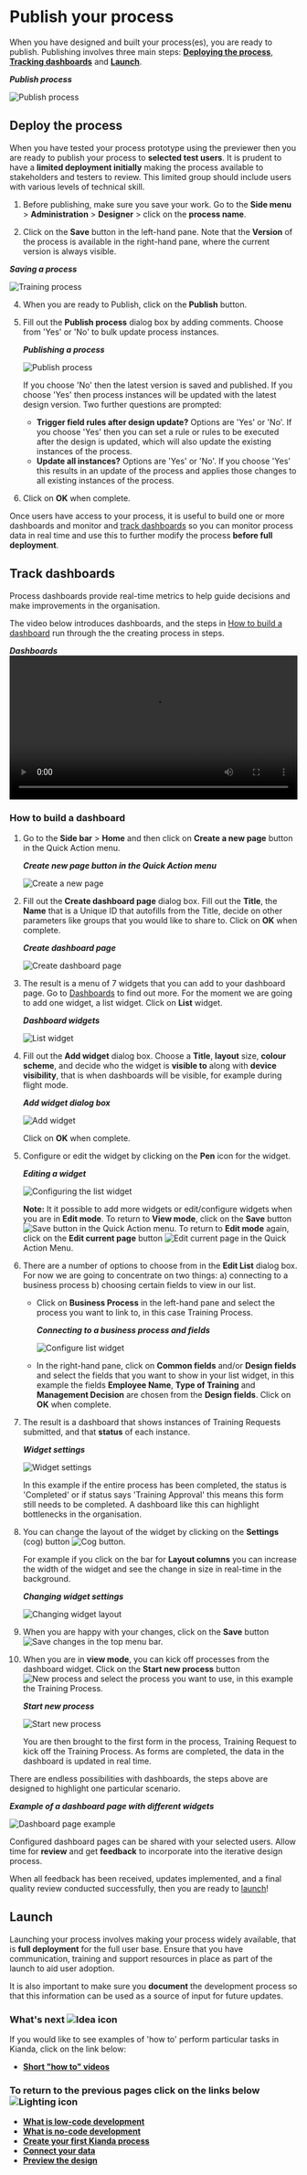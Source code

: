 # Publish your process #

When you have designed and built your process(es), you are ready to publish. Publishing involves three main steps: [**Deploying the process**](#deploy-the-process), [**Tracking dashboards**](#track-dashboards) and [**Launch**](#launch).

***Publish process***

![Publish process](../images/highlightpublish.png)



## Deploy the process ##

When you have tested your process prototype using the previewer then you are ready to publish your process to **selected test users**. It is prudent to have a **limited deployment initially** making the process available to stakeholders and testers to review. This limited group should include users with various levels of technical skill. 

1. Before publishing, make sure you save your work. Go to the **Side menu** > **Administration** > **Designer** > click on the **process name**.

2. Click on the **Save** button in the left-hand pane. Note that the **Version** of the process is available in the right-hand pane, where the current version is always visible.

***Saving a process***

![Training process](../images/trainingsave.gif)

4. When you are ready to Publish, click on the **Publish** button.

5. Fill out the **Publish process** dialog box by adding comments. Choose from 'Yes' or 'No' to bulk update process instances. 

   ***Publishing a process***

   ![Publish process](../images/publishprocess.png)

   If you choose 'No' then the latest version is saved and published. If you choose 'Yes' then process instances will be updated with the latest design version. Two further questions are prompted:

   - **Trigger field rules after design update?** Options are 'Yes' or 'No'. If you choose 'Yes' then you can set a rule or rules to be executed after the design is updated, which will also update the existing instances of the process.
   - **Update all instances?** Options are 'Yes' or 'No'. If you choose 'Yes' this results in an update of the process and applies those changes to all existing instances of the process.

6. Click on **OK** when complete.

Once users have access to your process, it is useful to build one or more dashboards and monitor and [track dashboards](#track-dashboards) so you can monitor process data in real time and use this to further modify the process **before full deployment**.



## Track dashboards

Process dashboards provide real-time metrics to help guide decisions and make improvements in the organisation. 

The video below introduces dashboards, and the steps in [How to build a dashboard](#how-to-build-a-dashboard) run through the the creating process in steps.

***Dashboards***
<video width="100%" style="width:100%" controls>
    <source src="../videos/dashboards.mp4">
    Your browser does not support the video tag.
    </source>
</video>

### How to build a dashboard ###

1. Go to the **Side bar** > **Home** and then click on **Create a new page** button in the Quick Action menu.

   ***Create new page button in the Quick Action menu***

   ![Create a new page](../images/createnewpage.gif)

2. Fill out the **Create dashboard page** dialog box. Fill out the **Title**, the **Name** that is a Unique ID that autofills from the Title, decide on other parameters like groups that you would like to share to. Click on **OK** when complete.

   ***Create dashboard page*** 

   ![Create dashboard page](../images/createdashboard.gif)

3. The result is a menu of 7 widgets that you can add to your dashboard page. Go to [Dashboards](getting-started/create_process/dashboards.md) to find out more. For the moment we are going to add one widget, a list widget. Click on **List** widget.

   ***Dashboard widgets***

   ![List widget](../images/listwidget.gif)

4. Fill out the **Add widget** dialog box. Choose a **Title**, **layout** size, **colour scheme**, and decide who the widget is **visible to** along with **device visibility**, that is when dashboards will be visible, for example during flight mode.

   ***Add widget dialog box***

   ![Add widget](../images/addwidget.gif)

    Click on **OK** when complete.

5. Configure or edit the widget by clicking on the **Pen** icon for the widget.

   ***Editing a widget***

   ![Configuring the list widget](../images/widget.gif)

   **Note:** It it possible to add more widgets or edit/configure widgets when you are in **Edit mode**. To return to **View mode**, click on the **Save** button ![Save button](../images/savedashboard.png) in the Quick Action menu. To return to **Edit mode** again, click on the **Edit current page** button ![Edit current page](../images/editpage.png) in the Quick Action Menu.

6. There are a number of options to choose from in the **Edit List** dialog box. For now we are going to concentrate on two things: a) connecting to a business process b) choosing certain fields to view in our list.

   - Click on **Business Process** in the left-hand pane and select the process you want to link to, in this case Training Process.

     ***Connecting to a business process and fields***

     ![Configure list widget](../images/configurelist2.gif)

   - In the right-hand pane, click on **Common fields** and/or **Design fields** and select the fields that you want to show in your list widget, in this example the fields **Employee Name**, **Type of Training** and **Management Decision** are chosen from the **Design fields**. Click on **OK** when complete.

7. The result is a dashboard that shows instances of Training Requests submitted, and that **status** of each instance.

   ***Widget settings***

   ![Widget settings](../images/dashboardsettings.png)

   In this example if the entire process has been completed, the status is 'Completed' or if status says 'Training Approval' this means this form still needs to be completed. A dashboard like this can highlight bottlenecks in the organisation. 

8. You can change the layout of the widget by clicking on the **Settings** (cog) button ![Cog button](../images/bluecog.png).

   For example if you click on the bar for **Layout columns** you can increase the width of the widget and see the change in size in real-time in the background.

   ***Changing widget settings***

   ![Changing widget layout](../images/changingwidth.png)

7. When you are happy with your changes, click on the **Save** button ![Save changes](../images/savepage.png) in the top menu bar.

7. When you are in **view mode**, you can kick off processes from the dashboard widget. Click on the **Start new process** button ![New process](../images/newprocess.png) and select the process you want to use, in this example the Training Process.

   ***Start new process***

   ![Start new process](../images/startnewprocess.png)
   
   You are then brought to the first form in the process, Training Request to kick off the Training Process. As forms are completed, the data in the dashboard is updated in real time.
   

There are endless possibilities with dashboards, the steps above are designed to highlight one particular scenario. 

***Example of a dashboard page with different widgets***

![Dashboard page example](../images/dashboardexamples.png)

Configured dashboard pages can be shared with your selected users. Allow time for **review** and get **feedback** to incorporate into the iterative design process.

When all feedback has been received, updates implemented, and a final quality review conducted successfully, then you are ready to [launch](#launch)!



## Launch ##

Launching your process involves making your process widely available, that is **full deployment** for the full user base. Ensure that you have communication, training and support resources in place as part of the launch to aid user adoption.

It is also important to make sure you **document** the development process so that this information can be used as a source of input for future updates. 



### What's next  ![Idea icon](../images/18.png) ###

If you would like to see examples of 'how to' perform particular tasks in Kianda, click on the link below:

- **[Short "how to" videos](/getting-started/welcome/how_to.md)**




### **To return to the previous pages click on the links below**  ![Lighting icon](../images/10.png) 

- [**What is low-code development**](getting-started/welcome/low_code.md)
- [**What is no-code development**](getting-started/welcome/no_code.md)
- **[Create your first Kianda process](getting-started/create_process/)**
- [**Connect your data**](getting-started/create_process/dataconnect.md)
- [**Preview the design**](getting-started/create_process/previewer.md)

  
